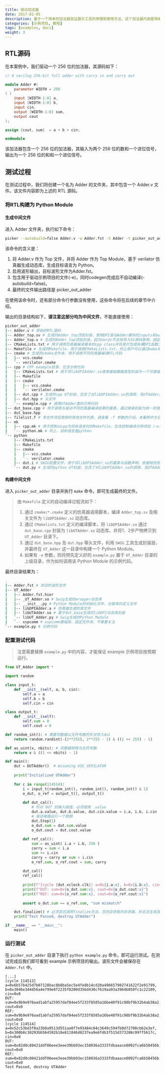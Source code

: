 ```yaml
---
title: 驱动加法器
date: 2017-01-05
description: 基于一个简单的加法器验证展示工具的原理和使用方法，这个加法器内部是简单的组合逻辑。
categories: [示例项目, 教程]
tags: [examples, docs]
weight: 3
---
```


## RTL源码
在本案例中，我们驱动一个 256 位的加法器，其源码如下：

```verilog
// A verilog 256-bit full adder with carry in and carry out

module Adder #(
    parameter WIDTH = 256
) (
    input [WIDTH-1:0] a,
    input [WIDTH-1:0] b,
    input cin,
    output [WIDTH-1:0] sum,
    output cout
);

assign {cout, sum}  = a + b + cin;

endmodule
```
该加法器包含一个 256 位的加法器，其输入为两个 256 位的数和一个进位信号，输出为一个 256 位的和和一个进位信号。

## 测试过程
在测试过程中，我们将创建一个名为 Adder 的文件夹，其中包含一个 Adder.v 文件。该文件内容即为上述的 RTL 源码。

### 将RTL构建为 Python Module

#### 生成中间文件

进入 Adder 文件夹，执行如下命令：

```bash
picker --autobuild=false Adder.v -w Adder.fst -S Adder -t picker_out_adder -l python -e --sim verilator
```

该命令的含义是：

1. 将 Adder.v 作为 Top 文件，并将 Adder 作为 Top Module，基于 verilator 仿真器生成动态库，生成目标语言为 Python。
2. 启用波形输出，目标波形文件为Adder.fst。
3. 包含用于驱动示例项目的文件(-e)，同时codegen完成后不自动编译(-autobuild=false)。
4. 最终的文件输出路径是 picker_out_adder

在使用该命令时，还有部分命令行参数没有使用，这些命令将在后续的章节中介绍。

输出的目录结构如下，**请注意这部分均为中间文件**，不能直接使用：

```bash
picker_out_adder
|-- Adder.v # 原始的RTL源码
|-- Adder_top.sv # 生成的Adder_top顶层封装，使用DPI驱动Adder模块的inputs和outputs
|-- Adder_top.v # 生成的Adder_top顶层封装，因为Verdi不支持导入SV源码使用，因此需要生成一个Verilog版本
|-- CMakeLists.txt # 用于调用仿真器编译基本的cpp class并将其打包成有裸DPI函数二进制动态库(libDPIAdder.so)
|-- Makefile # 生成的Makefile，用于调用CMakeLists.txt，并让用户可以通过make命令编译出libAdder.so，并手动调整Makefile的配置参数。或者编译示例项目
|-- cmake # 生成的cmake文件夹，用于调用不同仿真器编译RTL代码
|   |-- vcs.cmake
|   `-- verilator.cmake
|-- cpp # CPP example目录，包含示例代码
|   |-- CMakeLists.txt # 用于将libDPIAdder.so使用基础数据类型封装为一个可直接操作的类（libUTAdder.so），而非裸DPI函数。
|   |-- Makefile
|   |-- cmake
|   |   |-- vcs.cmake
|   |   `-- verilator.cmake
|   |-- dut.cpp # 生成的cpp UT封装，包含了对libDPIAdder.so的调用，及UTAdder类的声明及实现
|   |-- dut.hpp # 头文件
|   `-- example.cpp # 调用UTAdder类的示例代码
|-- dut_base.cpp # 用于调用与驱动不同仿真器编译结果的基类，通过继承封装为统一的类，用于隐藏所有仿真器相关的代码细节。
|-- dut_base.hpp
|-- filelist.f # 多文件项目使用的其他文件列表，请查看 -f 参数的介绍。本案例中为空
|-- mk
|   |-- cpp.mk # 用于控制以cpp为目标语言时的Makefile，包含控制编译示例项目（-e，example）的逻辑
|   `-- python.mk # 同上，目标语言是python
`-- python
    |-- CMakeLists.txt
    |-- Makefile
    |-- cmake
    |   |-- vcs.cmake
    |   `-- verilator.cmake
    |-- dut.i # SWIG配置文件，用于将libDPIAdder.so的基类与函数声明，依据规则用swig导出到python，提供python调用的能力
    `-- dut.py # 生成的python UT封装，包含了对libDPIAdder.so的调用，及UTAdder类的声明及实现，等价于 libUTAdder.so
```

#### 构建中间文件

进入 `picker_out_adder` 目录并执行 `make` 命令，即可生成最终的文件。

> 由 `Makefile` 定义的自动编译过程流如下：
> 
> 1. 通过 `cmake/*.cmake` 定义的仿真器调用脚本，编译 `Adder_top.sv` 及相关文件为 `libDPIAdder.so` 动态库。
> 2. 通过 `CMakelists.txt` 定义的编译脚本，将 `libDPIAdder.so` 通过 `dut_base.cpp` 封装为 `libUTAdder.so` 动态库。并将1、2步产物拷贝到 `UT_Adder` 目录下。
> 3. 通过 `dut_base.hpp` 及 `dut.hpp` 等头文件，利用 `SWIG` 工具生成封装层，并最终在 `UT_Adder` 这一目录中构建一个 Python Module。
> 4. 如果有 `-e` 参数，则将预先定义好的 `example.py` 置于 `UT_Adder` 目录的上级目录，作为如何调用该 Python Module 的示例代码。

最终目录结果为：

```bash
.
|-- Adder.fst # 测试的波形文件
|-- UT_Adder
|   |-- Adder.fst.hier
|   |-- _UT_Adder.so # Swig生成的wrapper动态库
|   |-- __init__.py # Python Module的初始化文件，也是库的定义文件
|   |-- libDPIAdder.a # 仿真器生成的库文件
|   |-- libUTAdder.so # 基于dut_base生成的libDPI动态库封装
|   `-- libUT_Adder.py # Swig生成的Python Module
|   `-- xspcomm # xspcomm基础库，固定文件夹，不需要关注
`-- example.py # 示例代码
```

### 配置测试代码

> 注意需要替换 `example.py` 中的内容，才能保证 example 示例项目按预期运行。

```python
from UT_Adder import *

import random

class input_t:
    def __init__(self, a, b, cin):
        self.a = a
        self.b = b
        self.cin = cin

class output_t:
    def __init__(self):
        self.sum = 0
        self.cout = 0

def random_int(): # 需要将数据以无符号数的形式传入dut
    return random.randint(-(2**255), 2**255 - 1) & ((1 << 255) - 1)

def as_uint(x, nbits): # 将数据转换为无符号数
    return x & ((1 << nbits) - 1)

def main():
    dut = DUTAdder()  # Assuming USE_VERILATOR
    
    print("Initialized UTAdder")
    
    for c in range(114514):
        i = input_t(random_int(), random_int(), random_int() & 1)
        o_dut, o_ref = output_t(), output_t()
        
        def dut_cal():
            # 针对 DUT 的输入赋值，必须使用 .value
            dut.a.value, dut.b.value, dut.cin.value = i.a, i.b, i.cin
            # 驱动电路运行一个周期
            dut.Step(1)
            o_dut.sum = dut.sum.value
            o_dut.cout = dut.cout.value
        
        def ref_cal():
            sum = as_uint( i.a + i.b, 256 )
            carry = sum < i.a
            sum += i.cin
            carry = carry or sum < i.cin
            o_ref.sum, o_ref.cout = sum, carry
        
        dut_cal()
        ref_cal()
        
        print(f"[cycle {dut.xclock.clk}] a=0x{i.a:x}, b=0x{i.b:x}, cin=0x{i.cin:x} ")
        print(f"DUT: sum=0x{o_dut.sum:x}, cout=0x{o_dut.cout:x}")
        print(f"REF: sum=0x{o_ref.sum:x}, cout=0x{o_ref.cout:x}")
        
        assert o_dut.sum == o_ref.sum, "sum mismatch"

    dut.finalize() # 必须显式调用finalize方法，否则会导致内存泄漏，并无法生成波形和覆盖率
    print("Test Passed, destroy UTAdder")

if __name__ == "__main__":
    main()
```

### 运行测试

在 `picker_out_adder` 目录下执行 `python example.py` 命令，即可运行测试。在测试完成后我们即可看到 example 示例项目的输出。波形文件会被保存在 `Adder.fst` 中。

```
[...]
[cycle 114513] a=0x6b57b425d7b07128bac8b8ba5ec5e4fe8b14cd20a496657902741622f2e91799, b=0x3046e344d56a4e799e8f2235f0200d356d438cf619aa93a3964b850fc1c22109, cin=0x0
DUT: sum=0x9b9e976aad1abfa25957daf04ee5f233f8585a16be40f91c98bf9b32b4ab38a2, cout=0x0
REF: sum=0x9b9e976aad1abfa25957daf04ee5f233f8585a16be40f91c98bf9b32b4ab38a2, cout=0x0
[cycle 114514] a=0x52c53bd3f8a23b0a9513d551aa0f7e93484c04c3649c594fb0d72700cb62e3ef, b=0x300b8c30293bb564592b18e811846d8237ea9e6fdb3f515d373208c99ff5617c, cin=0x0
DUT: sum=0x82d0c80421ddf06eee3eee39bb93ec158036a3333fdbaaace8092fca6b58456b, cout=0x0
REF: sum=0x82d0c80421ddf06eee3eee39bb93ec158036a3333fdbaaace8092fca6b58456b, cout=0x0
Test Passed, destroy UTAdder
```
